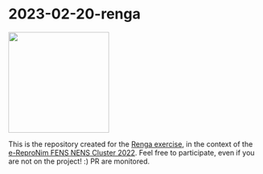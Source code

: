 # 2023-02-20-renga

<img src = 'https://i.imgur.com/lg1uNwa.png' width = "200" height = "" >


This is the repository created for the [Renga exercise](https://repro.school/2023/02/03/renga/), in the context of the [e-ReproNim FENS NENS Cluster 2022](https://repro.school/portfolio/e-repronim-fens-nens-cluster-2022/). Feel free to participate, even if you are not on the project! :) PR are monitored.

